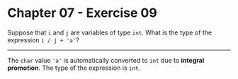 # Chapter 07 - Exercise 09

Suppose that `i` and `j` are variables of type `int`. What is the type of the
expression `i / j + 'a'`?


---

The `char` value `'a'` is automatically converted to `int` due to __integral
promotion__.  The type of the expression is `int`.
